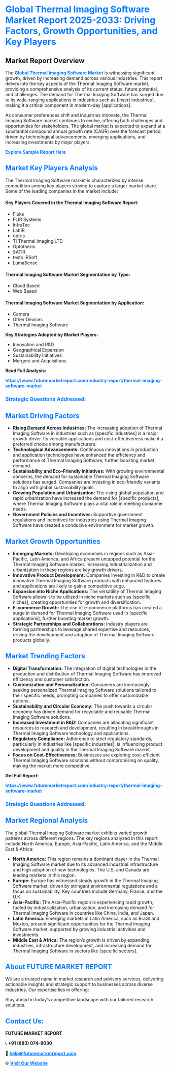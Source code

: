 <h1 style="color: #007BFF;">Global Thermal Imaging Software Market Report 2025-2033: Driving Factors, Growth Opportunities, and Key Players</h1>

<section id="overview">
<h2>Market Report Overview</h2>
<p>The <a href="https://www.futuremarketreport.com/industry-report/thermal-imaging-software-market" style="color: #007BFF; text-decoration: none;"><strong>Global Thermal Imaging Software Market</strong></a> is witnessing significant growth, driven by increasing demand across various industries. This report delves into the key aspects of the Thermal Imaging Software market, providing a comprehensive analysis of its current status, future potential, and challenges. The demand for Thermal Imaging Software has surged due to its wide-ranging applications in industries such as [insert industries], making it a critical component in modern-day [applications].</p>
<p>As consumer preferences shift and industries innovate, the Thermal Imaging Software market continues to evolve, offering both challenges and opportunities for stakeholders. The global market is expected to expand at a substantial compound annual growth rate (CAGR) over the forecast period, driven by technological advancements, emerging applications, and increasing investments by major players.</p>
</section>

<section id="overview">
<p><a href="https://www.futuremarketreport.com/request-sample/reportId=111650" style="color: #007BFF; text-decoration: none;"><strong>Explore Sample Report Here</strong></a></p>
</section>

<section id="key-players">
<h2 style="color: #007BFF;">Market Key Players Analysis</h2>
<p>The Thermal Imaging Software market is characterized by intense competition among key players striving to capture a larger market share. Some of the leading companies in the market include:</p>
<h4>Key Players Covered in the Thermal Imaging Software Report:</h4>
<ul><li>Fluke</li><li>FLIR Systems</li><li>InfraTec</li><li>LabIR</li><li>optris</li><li>Ti Thermal Imaging LTD</li><li>Optotherm</li><li>SATIR</li><li>testo IRSoft</li><li>LumaSense</li></ul>
<h4>Thermal Imaging Software Market Segmentation by Type:</h4>
<ul><li>Cloud Based</li><li>Web Based</li></ul>

<h4>Thermal Imaging Software Market Segmentation by Application:</h4>
<ul><li>Camera</li><li>Other Devices</li><li>Thermal Imaging Software</li></ul>
<p><strong>Key Strategies Adopted by Market Players:</strong></p>
<ul>
<li>Innovation and R&D</li>
<li>Geographical Expansion</li>
<li>Sustainability Initiatives</li>
<li>Mergers and Acquisitions</li>
</ul>
</section>

<section>
<p><strong>Read Full Analysis: </strong></p><a href="https://www.futuremarketreport.com/industry-report/thermal-imaging-software-market" style="color: #007BFF; text-decoration: none;"><strong>https://www.futuremarketreport.com/industry-report/thermal-imaging-software-market</strong></a>
<h3 style="color: #007BFF;">Strategic Questions Addressed:</h3>
</section>

<section id="driving-factors">
<h2 style="color: #007BFF;">Market Driving Factors</h2>
<ul>
<li><strong>Rising Demand Across Industries:</strong> The increasing adoption of Thermal Imaging Software in industries such as [specific industries] is a major growth driver. Its versatile applications and cost-effectiveness make it a preferred choice among manufacturers.</li>
<li><strong>Technological Advancements:</strong> Continuous innovations in production and application technologies have enhanced the efficiency and performance of Thermal Imaging Software, further boosting market demand.</li>
<li><strong>Sustainability and Eco-Friendly Initiatives:</strong> With growing environmental concerns, the demand for sustainable Thermal Imaging Software solutions has surged. Companies are investing in eco-friendly variants to align with global sustainability goals.</li>
<li><strong>Growing Population and Urbanization:</strong> The rising global population and rapid urbanization have increased the demand for [specific products], where Thermal Imaging Software plays a vital role in meeting consumer needs.</li>
<li><strong>Government Policies and Incentives:</strong> Supportive government regulations and incentives for industries using Thermal Imaging Software have created a conducive environment for market growth.</li>
</ul>
</section>

<section id="growth-opportunities">
<h2 style="color: #007BFF;">Market Growth Opportunities</h2>
<ul>
<li><strong>Emerging Markets:</strong> Developing economies in regions such as Asia-Pacific, Latin America, and Africa present untapped potential for the Thermal Imaging Software market. Increasing industrialization and urbanization in these regions are key growth drivers.</li>
<li><strong>Innovative Product Development:</strong> Companies investing in R&D to create innovative Thermal Imaging Software products with enhanced features and applications are likely to gain a competitive edge.</li>
<li><strong>Expansion into Niche Applications:</strong> The versatility of Thermal Imaging Software allows it to be utilized in niche markets such as [specific niches], creating opportunities for growth and diversification.</li>
<li><strong>E-commerce Growth:</strong> The rise of e-commerce platforms has created a surge in demand for Thermal Imaging Software used in [specific applications], further boosting market growth.</li>
<li><strong>Strategic Partnerships and Collaborations:</strong> Industry players are forming partnerships to leverage shared expertise and resources, driving the development and adoption of Thermal Imaging Software products globally.</li>
</ul>
</section>

<section id="trending-factors">
<h2 style="color: #007BFF;">Market Trending Factors</h2>
<ul>
<li><strong>Digital Transformation:</strong> The integration of digital technologies in the production and distribution of Thermal Imaging Software has improved efficiency and customer satisfaction.</li>
<li><strong>Customization and Personalization:</strong> Consumers are increasingly seeking personalized Thermal Imaging Software solutions tailored to their specific needs, prompting companies to offer customizable options.</li>
<li><strong>Sustainability and Circular Economy:</strong> The push towards a circular economy has driven demand for recyclable and reusable Thermal Imaging Software solutions.</li>
<li><strong>Increased Investment in R&D:</strong> Companies are allocating significant resources to research and development, resulting in breakthroughs in Thermal Imaging Software technology and applications.</li>
<li><strong>Regulatory Compliance:</strong> Adherence to strict regulatory standards, particularly in industries like [specific industries], is influencing product development and quality in the Thermal Imaging Software market.</li>
<li><strong>Focus on Cost-Effectiveness:</strong> Businesses are exploring cost-efficient Thermal Imaging Software solutions without compromising on quality, making the market more competitive.</li>
</ul>
</section>

<section>
<p><strong>Get Full Report: </strong></p><a href="https://www.futuremarketreport.com/industry-report/thermal-imaging-software-market" style="color: #007BFF; text-decoration: none;"><strong>https://www.futuremarketreport.com/industry-report/thermal-imaging-software-market</strong></a>
<h3 style="color: #007BFF;">Strategic Questions Addressed:</h3>
</section>


<section id="regional-analysis">
<h2 style="color: #007BFF;">Market Regional Analysis</h2>
<p>The global Thermal Imaging Software market exhibits varied growth patterns across different regions. The key regions analyzed in this report include North America, Europe, Asia-Pacific, Latin America, and the Middle East & Africa:</p>
<ul>
<li><strong>North America:</strong> This region remains a dominant player in the Thermal Imaging Software market due to its advanced industrial infrastructure and high adoption of new technologies. The U.S. and Canada are leading markets in this region.</li>
<li><strong>Europe:</strong> Europe has witnessed steady growth in the Thermal Imaging Software market, driven by stringent environmental regulations and a focus on sustainability. Key countries include Germany, France, and the U.K.</li>
<li><strong>Asia-Pacific:</strong> The Asia-Pacific region is experiencing rapid growth, fueled by industrialization, urbanization, and increasing demand for Thermal Imaging Software in countries like China, India, and Japan.</li>
<li><strong>Latin America:</strong> Emerging markets in Latin America, such as Brazil and Mexico, present significant opportunities for the Thermal Imaging Software market, supported by growing industrial activities and investments.</li>
<li><strong>Middle East & Africa:</strong> The region’s growth is driven by expanding industries, infrastructure development, and increasing demand for Thermal Imaging Software in sectors like [specific sectors].</li>
</ul>
</section>

<footer>
<h2 style="color: #007BFF;">About FUTURE MARKET REPORT</h2>
<p>We are a trusted name in market research and advisory services, delivering actionable insights and strategic support to businesses across diverse industries. Our expertise lies in offering:</p>

<p>Stay ahead in today’s competitive landscape with our tailored research solutions.</p>

<h2 style="color: #007BFF;">Contact Us:</h2>
<p><strong>FUTURE MARKET REPORT</strong></p>
<p>📞 <strong>+91 (883) 074-8030</strong></p>
<p>📧 <strong><a href="mailto:help@futuremarketreport.com" style="color: #007BFF;">help@futuremarketreport.com</a></strong></p>
<p>🌐 <strong><a href="https://www.futuremarketreport.com/" style="color: #007BFF;">Visit Our Website</a></strong></p>
</footer>